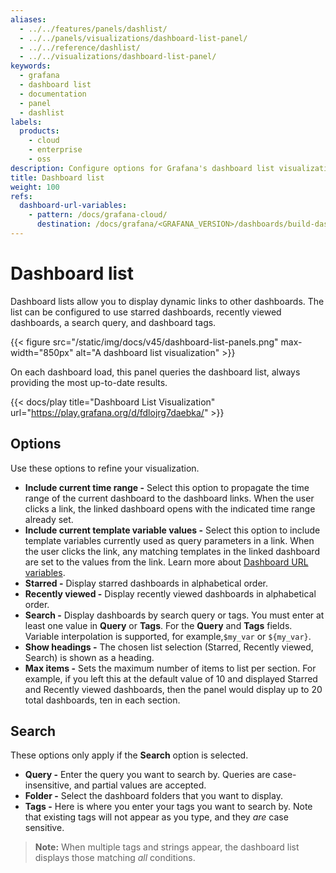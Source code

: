 ```yaml
---
aliases:
  - ../../features/panels/dashlist/
  - ../../panels/visualizations/dashboard-list-panel/
  - ../../reference/dashlist/
  - ../../visualizations/dashboard-list-panel/
keywords:
  - grafana
  - dashboard list
  - documentation
  - panel
  - dashlist
labels:
  products:
    - cloud
    - enterprise
    - oss
description: Configure options for Grafana's dashboard list visualization
title: Dashboard list
weight: 100
refs:
  dashboard-url-variables:
    - pattern: /docs/grafana-cloud/
      destination: /docs/grafana/<GRAFANA_VERSION>/dashboards/build-dashboards/create-dashboard-url-variables/
---
```


# Dashboard list

Dashboard lists allow you to display dynamic links to other dashboards. The list can be configured to use starred dashboards, recently viewed dashboards, a search query, and dashboard tags.

{{< figure src="/static/img/docs/v45/dashboard-list-panels.png" max-width="850px" alt="A dashboard list visualization" >}}

On each dashboard load, this panel queries the dashboard list, always providing the most up-to-date results.

{{< docs/play title="Dashboard List Visualization" url="https://play.grafana.org/d/fdlojrg7daebka/" >}}

## Options

Use these options to refine your visualization.

- **Include current time range -** Select this option to propagate the time range of the current dashboard to the dashboard links. When the user clicks a link, the linked dashboard opens with the indicated time range already set.
- **Include current template variable values -** Select this option to include template variables currently used as query parameters in a link. When the user clicks the link, any matching templates in the linked dashboard are set to the values from the link. Learn more about [Dashboard URL variables](ref:dashboard-url-variables).
- **Starred -** Display starred dashboards in alphabetical order.
- **Recently viewed -** Display recently viewed dashboards in alphabetical order.
- **Search -** Display dashboards by search query or tags. You must enter at least one value in **Query** or **Tags**. For the **Query** and **Tags** fields. Variable interpolation is supported, for example,`$my_var` or `${my_var}`.
- **Show headings -** The chosen list selection (Starred, Recently viewed, Search) is shown as a heading.
- **Max items -** Sets the maximum number of items to list per section. For example, if you left this at the default value of 10 and displayed Starred and Recently viewed dashboards, then the panel would display up to 20 total dashboards, ten in each section.

## Search

These options only apply if the **Search** option is selected.

- **Query -** Enter the query you want to search by. Queries are case-insensitive, and partial values are accepted.
- **Folder -** Select the dashboard folders that you want to display.
- **Tags -** Here is where you enter your tags you want to search by. Note that existing tags will not appear as you type, and they _are_ case sensitive.

> **Note:** When multiple tags and strings appear, the dashboard list displays those matching _all_ conditions.

